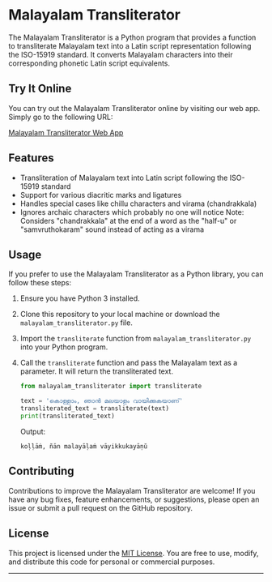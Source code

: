 
# Malayalam Transliterator

The Malayalam Transliterator is a Python program that provides a function to transliterate Malayalam text into a Latin script representation following the ISO-15919 standard. It converts Malayalam characters into their corresponding phonetic Latin script equivalents.

## Try It Online

You can try out the Malayalam Transliterator online by visiting our web app. Simply go to the following URL:

[Malayalam Transliterator Web App](https://dhyankaro.github.io/malayalam-transliterator/)

## Features

- Transliteration of Malayalam text into Latin script following the ISO-15919 standard
- Support for various diacritic marks and ligatures
- Handles special cases like chillu characters and virama (chandrakkala)
- Ignores archaic characters which probably no one will notice
Note: Considers "chandrakkala" at the end of a word as the "half-u" or "samvruthokaram" sound instead of acting as a virama

## Usage

If you prefer to use the Malayalam Transliterator as a Python library, you can follow these steps:

1. Ensure you have Python 3 installed.

2. Clone this repository to your local machine or download the `malayalam_transliterator.py` file.

3. Import the `transliterate` function from `malayalam_transliterator.py` into your Python program.

4. Call the `transliterate` function and pass the Malayalam text as a parameter. It will return the transliterated text.

   ```python
   from malayalam_transliterator import transliterate

   text = 'കൊള്ളാം, ഞാൻ മലയാളം വായിക്കുകയാണ്'
   transliterated_text = transliterate(text)
   print(transliterated_text)
   ```

   Output:
   ```
   koḷḷāṁ, ñān malayāḷaṁ vāyikkukayāṇŭ
   ```

## Contributing

Contributions to improve the Malayalam Transliterator are welcome! If you have any bug fixes, feature enhancements, or suggestions, please open an issue or submit a pull request on the GitHub repository.

## License

This project is licensed under the [MIT License](LICENSE). You are free to use, modify, and distribute this code for personal or commercial purposes.

---